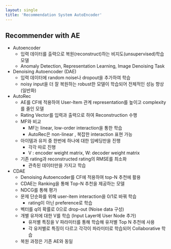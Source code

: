 ```yaml
---
layout: single
title: 'Recommendation System AutoEncoder'
---
```

## Recommender with AE
- Autoencoder
  - 입력 데이터를 출력으로 복원(reconstruct)하는 비지도(unsupervised)학습 모델
  - Anomaly Detection, Representation Learning, Image Denoising Task
- Denoising Autoencoder (DAE)
  - 입력 데이터에 random noise나 dropout을 추가하여 학습
  - noisy input을 더 잘 복원하는 robust한 모델이 학습되어 전체적인 성능 향상 (일반화)
- AutoRec
  - AE를 CF에 적용하여 User-Item 관계 representation를 높이고 complexity를 줄인 모델
  - Rating Vector를 입력과 출력으로 하여 Reconstruction 수행
  - MF와 비교
    - MF는 linear, low-order interaction을 통한 학습
    - AutoRec은 non-linear , 복잡한 interaction 표현 가능
  - 아이템과 유저 중 한번에 하나에 대한 임베딩만을 진행
    - 각각 따로 진행
    - V : encoder weight matrix, W: decoder weight matrix
  - 기존 rating과 reconstructed rating의 RMSE를 최소화
    - 관측된 데이터만을 가지고 학습
- CDAE
  - Denoising Autoencoder를 CF에 적용하여 top-N 추천에 활용
  - CDAE는 Ranking을 통해 Top-N 추천을 제공하는 모델
  - NDCG를 통해 평가
  - 문제 단순화를 위해 user-item interaction을 0/1로 바꿔 학습
    - rating이 아닌 preference로 학습
  - 벡터를 q의 확률로 0으로 drop-out (Noise data 구성)
  - 개별 유저에 대한 V를 학습 (Input Layer에 User Node 추가)
    - 유저별 특징을 V 파라미터를 통해 학습해 유저별 Top N 추천에 사용
    - 각 유저별로 특징이 다르고 각각이 파라미터로 학습되어 Collaborative 학습
  - 복원 과정은 기존 AE와 동일